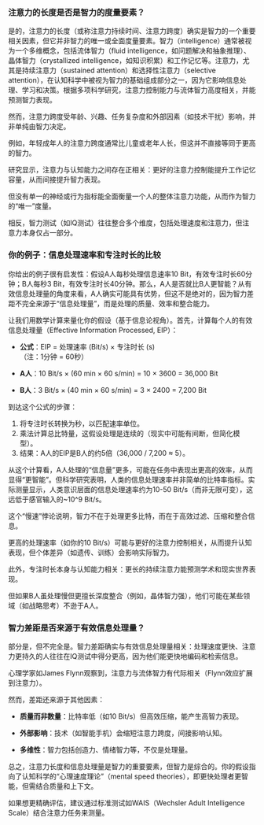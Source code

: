 ### 注意力的长度是否是智力的度量要素？

是的，注意力的长度（或称注意力持续时间、注意力跨度）确实是智力的一个重要相关因素，但它并非智力的唯一或全面度量要素。智力（intelligence）通常被视为一个多维概念，包括流体智力（fluid intelligence，如问题解决和抽象推理）、晶体智力（crystallized intelligence，如知识积累）和工作记忆等。注意力，尤其是持续注意力（sustained attention）和选择性注意力（selective attention），在认知科学中被视为智力的基础组成部分之一，因为它影响信息处理、学习和决策。根据多项科学研究，注意力控制能力与流体智力高度相关，并能预测智力表现。





 然而，注意力跨度受年龄、兴趣、任务复杂度和外部因素（如技术干扰）影响，并非单纯由智力决定。



 例如，年轻成年人的注意力跨度通常比儿童或老年人长，但这并不直接等同于更高的智力。



研究显示，注意力与认知能力之间存在正相关：更好的注意力控制能提升工作记忆容量，从而间接提升智力表现。



 但没有单一的神经或行为指标能全面衡量一个人的整体注意力功能，从而作为智力的“唯一”度量。

 相反，智力测试（如IQ测试）往往整合多个维度，包括处理速度和注意力，但注意力本身仅占一部分。

### 你的例子：信息处理速率和专注时长的比较

你给出的例子很有启发性：假设A人每秒处理信息速率10 Bit，有效专注时长60分钟；B人每秒3 Bit，有效专注时长40分钟。那么，A人是否就比B人更智能？从有效信息处理量的角度来看，A人确实可能具有优势，但这不是绝对的，因为智力差距不完全来源于“信息处理量”，而是处理的质量、效率和整合能力。

让我们用数学计算来量化你的假设（基于信息论视角）。首先，计算每个人的有效信息处理量（Effective Information Processed, EIP）：

- **公式**：EIP = 处理速率 (Bit/s) × 专注时长 (s)  
  （注：1分钟 = 60秒）

- **A人**：10 Bit/s × (60 min × 60 s/min) = 10 × 3600 = 36,000 Bit  
- **B人**：3 Bit/s × (40 min × 60 s/min) = 3 × 2400 = 7,200 Bit  

到达这个公式的步骤：  
1. 将专注时长转换为秒，以匹配速率单位。  
2. 乘法计算总比特量，这假设处理是连续的（现实中可能有间断，但简化模型）。  
3. 结果：A人的EIP是B人的约5倍（36,000 / 7,200 ≈ 5）。  

从这个计算看，A人处理的“信息量”更多，可能在任务中表现出更高的效率，从而显得“更智能”。但科学研究表明，人类的信息处理速率并非简单的比特率指标。实际测量显示，人类意识层面的信息处理速率约为10-50 Bit/s（而非无限可变），这远低于感官输入的~10^9 Bit/s。







 这个“慢速”悖论说明，智力不在于处理更多比特，而在于高效过滤、压缩和整合信息。

 更高的处理速率（如你的10 Bit/s）可能与更好的注意力控制相关，从而提升认知表现，但个体差异（如遗传、训练）会影响实际智力。





此外，专注时长本身与认知能力相关：更长的持续注意力能预测学术和现实世界表现。



 但如果B人虽处理慢但更擅长深度整合（例如，晶体智力强），他们可能在某些领域（如战略思考）不逊于A人。

### 智力差距是否来源于有效信息处理量？

部分是，但不完全是。智力差距确实与有效信息处理量相关：处理速度更快、注意力更持久的人往往在IQ测试中得分更高，因为他们能更快地编码和检索信息。



 心理学家如James Flynn观察到，注意力与流体智力有代际相关（Flynn效应扩展到注意力）。



 然而，差距还来源于其他因素：
- **质量而非数量**：比特率低（如10 Bit/s）但高效压缩，能产生高智力表现。


- **外部影响**：技术（如智能手机）会缩短注意力跨度，间接影响认知。






- **多维性**：智力包括创造力、情绪智力等，不仅是处理量。



总之，注意力长度和信息处理量是智力的重要要素，但智力是综合的。你的假设指向了认知科学的“心理速度理论”（mental speed theories），即更快处理者更智能，但需结合质量和上下文。

 如果想更精确评估，建议通过标准测试如WAIS（Wechsler Adult Intelligence Scale）结合注意力任务来测量。

